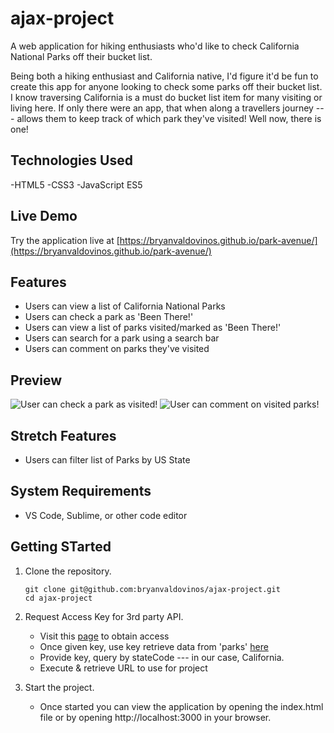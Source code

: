 # ajax-project

A web application for hiking enthusiasts who'd like to check California National Parks off their bucket list.

Being both a hiking enthusiast and California native, I'd figure it'd be fun to create this app for anyone looking to check some parks off their bucket list. I know traversing California is a must do bucket list item for many visiting or living here. If only there were an app, that when along a travellers journey --- allows them to keep track of which park they've visited! Well now, there is one!

## Technologies Used

-HTML5
-CSS3
-JavaScript ES5

## Live Demo

Try the application live at [https://bryanvaldovinos.github.io/park-avenue/](https://bryanvaldovinos.github.io/park-avenue/)

## Features 

- Users can view a list of California National Parks
- Users can check a park as 'Been There!'
- Users can view a list of parks visited/marked as 'Been There!'
- Users can search for a park using a search bar
- Users can comment on parks they've visited

## Preview

![User can check a park as visited!](https://github.com/bryanvaldovinos/ajax-project/blob/main/images/checkoff.gif)
![User can comment on visited parks!](https://github.com/bryanvaldovinos/ajax-project/blob/main/images/commentpark.gif)

## Stretch Features 

- Users can filter list of Parks by US State

## System Requirements

- VS Code, Sublime, or other code editor

## Getting STarted

1. Clone the repository.
    ``` shell
    git clone git@github.com:bryanvaldovinos/ajax-project.git
    cd ajax-project
     ```
2. Request Access Key for 3rd party API.

    - Visit this [page](https://www.nps.gov/subjects/developer/get-started.htm) to obtain access
    - Once given key, use key retrieve data from 'parks' [here](https://www.nps.gov/subjects/developer/api-documentation.htm#/parks/getPark)
    - Provide key, query by stateCode --- in our case, California.
    - Execute & retrieve URL to use for project

3. Start the project. 
    - Once started you can view the application by opening the index.html file or by opening http://localhost:3000 in your browser.
    


